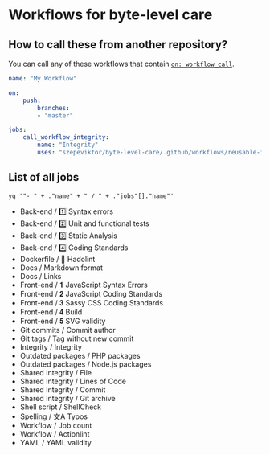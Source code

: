 # Workflows for byte-level care

## How to call these from another repository?

You can call any of these workflows that contain [`on: workflow_call`][search-workflow-call].

```yaml
name: "My Workflow"

on:
    push:
        branches:
        - "master"

jobs:
    call_workflow_integrity:
        name: "Integrity"
        uses: "szepeviktor/byte-level-care/.github/workflows/reusable-integrity.yml@master"
```

## List of all jobs

`yq '"- " + ."name" + " / " + ."jobs"[]."name"'`

- Back-end / 1️⃣ Syntax errors
- Back-end / 2️⃣ Unit and functional tests
- Back-end / 3️⃣ Static Analysis
- Back-end / 4️⃣ Coding Standards
- Dockerfile / 🐳 Hadolint
- Docs / Markdown format
- Docs / Links
- Front-end / 𝟏 JavaScript Syntax Errors
- Front-end / 𝟐 JavaScript Coding Standards
- Front-end / 𝟑 Sassy CSS Coding Standards
- Front-end / 𝟒 Build
- Front-end / 𝟓 SVG validity
- Git commits / Commit author
- Git tags / Tag without new commit
- Integrity / Integrity
- Outdated packages / PHP packages
- Outdated packages / Node.js packages
- Shared Integrity / File
- Shared Integrity / Lines of Code
- Shared Integrity / Commit
- Shared Integrity / Git archive
- Shell script / ShellCheck
- Spelling / 文A Typos
- Workflow / Job count
- Workflow / Actionlint
- YAML / YAML validity

[search-workflow-call]: https://github.com/search?q=repo%3Aszepeviktor%2Fbyte-level-care+workflow_call+language%3AYAML&type=code&l=YAML
